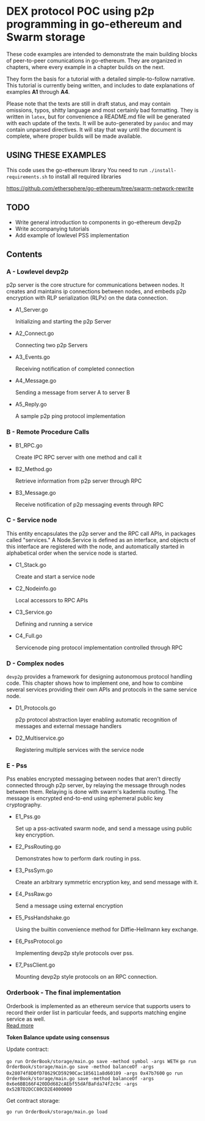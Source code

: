 # DEX protocol POC using p2p programming in go-ethereum and Swarm storage

These code examples are intended to demonstrate the main building blocks of peer-to-peer comunications in go-ethereum. They are organized in chapters, where every example in a chapter builds on the next.

They form the basis for a tutorial with a detailed simple-to-follow narrative. This tutorial is currently being written, and includes to date explanations of examples **A1** through **A4**.

Please note that the texts are still in draft status, and may contain omissions, typos, shitty language and most certainly bad formatting. They is written in `latex`, but for convenience a README.md file will be generated with each update of the texts. It will be auto-generated by `pandoc` and may contain unparsed directives. It will stay that way until the document is complete, where proper builds will be made available.

## USING THESE EXAMPLES

This code uses the go-ethereum library
You need to run `./install-requirements.sh` to install all required libraries

https://github.com/ethersphere/go-ethereum/tree/swarm-network-rewrite

## TODO

- Write general introduction to components in go-ethereum devp2p
- Write accompanying tutorials
- Add example of lowlevel PSS implementation

## Contents

### A - Lowlevel devp2p

p2p server is the core structure for communications between nodes. It creates and maintains ip connections between nodes, and embeds p2p encryption with RLP serialization (RLPx) on the data connection.

- A1_Server.go

  Initializing and starting the p2p Server

- A2_Connect.go

  Connecting two p2p Servers

- A3_Events.go

  Receiving notification of completed connection

- A4_Message.go

  Sending a message from server A to server B

- A5_Reply.go

  A sample p2p ping protocol implementation

### B - Remote Procedure Calls

- B1_RPC.go

  Create IPC RPC server with one method and call it

- B2_Method.go

  Retrieve information from p2p server through RPC

- B3_Message.go

  Receive notification of p2p messaging events through RPC

### C - Service node

This entity encapsulates the p2p server and the RPC call APIs, in packages called "services." A Node.Service is defined as an interface, and objects of this interface are registered with the node, and automatically started in alphabetical order when the service node is started.

- C1_Stack.go

  Create and start a service node

- C2_Nodeinfo.go

  Local accessors to RPC APIs

- C3_Service.go

  Defining and running a service

- C4_Full.go

  Servicenode ping protocol implementation controlled through RPC

### D - Complex nodes

`devp2p` provides a framework for designing autonomous protocol handling code. This chapter shows how to implement one, and how to combine several services providing their own APIs and protocols in the same service node.

- D1_Protocols.go

  p2p protocol abstraction layer enabling automatic recognition of messages and external message handlers

- D2_Multiservice.go

  Registering multiple services with the service node

### E - Pss

Pss enables encrypted messaging between nodes that aren't directly connected through p2p server, by relaying the message through nodes between them. Relaying is done with swarm's kademlia routing. The message is encrypted end-to-end using ephemeral public key cryptography.

- E1_Pss.go

  Set up a pss-activated swarm node, and send a message using public key encryption.

- E2_PssRouting.go

  Demonstrates how to perform dark routing in pss.

- E3_PssSym.go

  Create an arbitrary symmetric encryption key, and send message with it.

- E4_PssRaw.go

  Send a message using external encryption

- E5_PssHandshake.go

  Using the builtin convenience method for Diffie-Hellmann key exchange.

- E6_PssProtocol.go

  Implementing devp2p style protocols over pss.

- E7_PssClient.go

  Mounting devp2p style protocols on an RPC connection.

### Orderbook - The final implementation

Orderbook is implemented as an ethereum service that supports users to record their order list in particular feeds, and supports matching engine service as well.  
[Read more](./OrderBook/README.md)

**Token Balance update using consensus**

Update contract:

`go run OrderBook/storage/main.go save -method symbol -args WETH`
`go run OrderBook/storage/main.go save -method balanceOf -args 0x28074f8D0fD78629CD59290Cac185611a8d60109 -args 0x47b7600`
`go run OrderBook/storage/main.go save -method balanceOf -args 0x6e6BB166F420DDd682cAEbf55dAfBaFda74f2c9c -args 0x52B7D2DCC80CD2E4000000`

Get contract storage:

`go run OrderBook/storage/main.go load`
